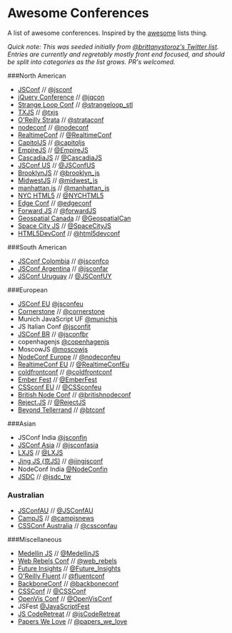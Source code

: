 Awesome Conferences
===================

A list of awesome conferences. Inspired by the [awesome](https://github.com/sindresorhus/awesome) lists thing.

_Quick note: This was seeded initially from [@brittanystoroz's Twitter list](https://twitter.com/brittanystoroz/confs-and-meetups/). Entries are currently and regretably mostly front end focused, and should be split into categories as the list grows. PR's welcomed._

###North American
* [JSConf](http://jsconf.com) // [@jsconf](https://twitter.com/jsconf)
* [jQuery Conference](http://events.jquery.org/2014/chicago/) // [@jqcon](https://twitter.com/jqcon)
* [Strange Loop Conf](https://thestrangeloop.com/) // [@strangeloop_stl](https://twitter.com/strangeloop_stl)
* [TXJS](http://texasjavascript.com) // [@txjs](https://twitter.com/txjs)
* [O'Reilly Strata](http://strataconf.com/) // [@strataconf](https://twitter.com/strataconf)
* [nodeconf](http://nodeconf.com/) // [@nodeconf](https://twitter.com/nodeconf)
* [RealtimeConf](http://realtimeconf.com/) // [@RealtimeConf](https://twitter.com/RealtimeConf)
* [CapitolJS](http://www.capitoljs.com/) // [@capitoljs](https://twitter.com/capitoljs)
* [EmpireJS](http://empirejs.org) // [@EmpireJS](https://twitter.com/EmpireJS)
* [CascadiaJS](http://cascadiajs.com) // [@CascadiaJS](https://twitter.com/CascadiaJS)
* [JSConf US](http://jsconf.us) // [@JSConfUS](https://twitter.com/JSConfUS)
* [BrooklynJS](http://brooklynjs.com/) // [@brooklyn_js](https://twitter.com/brooklyn_js)
* [MidwestJS](http://midwestjs.com/) // [@midwest_js](https://twitter.com/midwest_js)
* [manhattan.js](http://manhattanjs.com/) // [@manhattan_js](https://twitter.com/manhattan_js)
* [NYC HTML5](http://www.nychtml5.com/) // [@NYCHTML5](https://twitter.com/NYCHTML5)
* [Edge Conf](https://edgeconf.com) // [@edgeconf](https://twitter.com/edgeconf)
* [Forward JS](http://forwardjs.com/) // [@forwardJS](https://twitter.com/forwardJS/)
* [Geospatial Canada](http://geospatialcanada.wbresearch.com/) // [@GeospatialCan](https://twitter.com/GeospatialCan)
* [Space City JS](http://spacecityjs.com/) // [@SpaceCityJS](https://twitter.com/SpaceCityJS)
* [HTML5DevConf](http://html5devconf.com/) // [@html5devconf](https://twitter.com/html5devconf)

###South American
* [JSConf Colombia](http://jsconf.co/) // [@jsconfco](https://twitter.com/jsconfco)
* [JSConf Argentina](http://www.jsconfar.com/) // [@jsconfar](https://twitter.com/jsconfar)
* [JSConf Uruguay](http://jsconf.uy/) // [@JSConfUY](https://twitter.com/JSConfUY)

###European
* [JSConf EU](http://jsconf.eu) [@jsconfeu](https://twitter.com/jsconfeu)
* [Cornerstone](http://www.cornerstone.se/) // [@cornerstone](https://twitter.com/CornerstoneSwe)
* Munich JavaScript UF [@munichjs](https://twitter.com/munichjs)
* JS Italian Conf [@jsconfit](https://twitter.com/jsconfit)
* [JSConf BR](jsconfbr.org) // [@jsconfbr](https://twitter.com/jsconfbr)
* copenhagenjs [@copenhagenjs](https://twitter.com/copenhagenjs)
* MoscowJS [@moscowjs](https://twitter.com/moscowjs)
* [NodeConf Europe](http://nodeconfeu.com/) // [@nodeconfeu](https://twitter.com/nodeconfeu)
* [RealtimeConf EU](http://realtimeconf.eu/) // [@RealtimeConfEu](https://twitter.com/RealtimeConfEu)
* [coldfrontconf](http://coldfrontconf.com/) // [@coldfrontconf](https://twitter.com/coldfrontconf)
* [Ember Fest](https://emberfest.eu/) // [@EmberFest](https://twitter.com/EmberFest)
* [CSSconf EU](http://cssconf.eu) // [@CSSconfeu](https://twitter.com/CSSconfeu)
* [British Node Conf](http://greatbritishnodeconf.co.uk/) // [@britishnodeconf](https://twitter.com/britishnodeconf)
* [Reject.JS](http://rejectjs.org/) // [@RejectJS](https://twitter.com/RejectJS)
* [Beyond Tellerrand](http://beyondtellerrand.com) // [@btconf](https://twitter.com/btconf)

###Asian
* JSConf India [@jsconfin](https://twitter.com/jsconfin)
* [JSConf Asia](http://jsconf.asia) // [@jsconfasia](https://twitter.com/jsconfasia)
* [LXJS](http://lxjs.org) // [@LXJS](https://twitter.com/lxjs)
* [Jing JS (京JS)](http://jsconf.cn) // [@jingjsconf](https://twitter.com/jingjsconf)
* NodeConf India [@NodeConfin](https://twitter.com/NodeConfIn)
* [JSDC](http://jsdc.tw/) // [@jsdc_tw](https://twitter.com/jsdc_tw)

### Australian
* [JSConfAU](http://au.jsconf.com/) // [@JSConfAU](https://twitter.com/JSConfAU)
* [CampJS](http://campjs.com/) // [@campjsnews](https://twitter.com/campjsnews)
* [CSSConf Australia](http://cssconf.com.au) // [@cssconfau](https://twitter.com/cssconfau)

###Miscellaneous
* [Medellin JS](http://medellinjs.org/) // [@MedellinJS](https://twitter.com/MedellinJS)
* [Web Rebels Conf](https://www.webrebels.org/) // [@web_rebels](https://twitter.com/web_rebels)
* [Future Insights](http://www.futureinsights.com/) // [@Future_Insights](https://twitter.com/Future_Insights)
* [O'Reilly Fluent](http://fluentconf.com) // [@fluentconf](https://twitter.com/fluentconf)
* [BackboneConf](http://backboneconf.com/) // [@backboneconf](https://twitter.com/backboneconf)
* [CSSConf](http://cssconf.com) // [@CSSConf](https://twitter.com/CSSConf)
* [OpenVis Conf](http://openvisconf.com/) // [@OpenVisConf](https://twitter.com/OpenVisConf)
* JSFest [@JavaScriptFest](https://twitter.com/JavaScriptFest)
* [JS CodeRetreat](http://jscoderetreat.com/) // [@jsCodeRetreat](https://twitter.com/jsCodeRetreat)
* [Papers We Love](https://github.com/papers-we-love/papers-we-love) // [@papers_we_love](https://twitter.com/papers_we_love)
